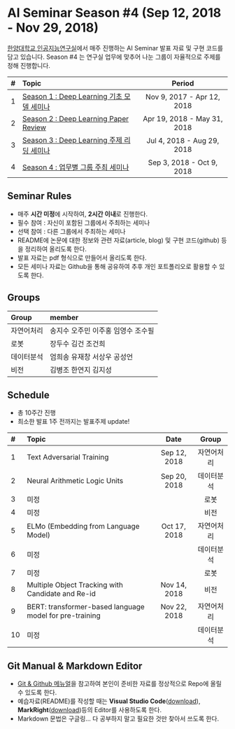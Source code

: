 # AI Seminar Season #4 (Sep 12, 2018 - Nov 29, 2018)
[한양대학교 인공지능연구실](http://ai.hanyang.ac.kr/)에서 매주 진행하는 AI Seminar 발표 자료 및 구현 코드를 담고 있습니다. Season #4 는 연구실 업무에 맞추어 나눈 그룹이 자율적으로 주제를 정해 진행합니다.

|#  | Topic                                  | Period |
|:--|:---------------------------------------|:---------------:|
|1  | [Season 1 : Deep Learning 기초 모델 세미나](https://github.com/roomylee/deep-learning-seminar/tree/master/season_1)  | Nov 9, 2017 - Apr 12, 2018|
|2  | [Season 2 : Deep Learning Paper Review](https://github.com/roomylee/deep-learning-seminar/tree/master/season_2) | Apr 19, 2018 - May 31, 2018 |
|3  | [Season 3 : Deep Learning 주제 리딩 세미나](https://github.com/roomylee/deep-learning-seminar) | Jul 4, 2018 - Aug 29, 2018 |
|4  | [Season 4 : 업무별 그룹 주최 세미나](https://github.com/roomylee/deep-learning-seminar/tree/master/season_4) |  Sep 3, 2018 - Oct 9, 2018 |

## Seminar Rules
* 매주 **시간 미정**에 시작하여, **2시간 이내**로 진행한다.
* 필수 참여 : 자신이 포함된 그룹에서 주최하는 세미나
* 선택 참여 : 다른 그룹에서 주최하는 세미나
* README에 논문에 대한 정보와 관련 자료(article, blog) 및 구현 코드(github) 등을 정리하여 올리도록 한다.
* 발표 자료는 pdf 형식으로 만들어서 올리도록 한다.
* 모든 세미나 자료는 Github을 통해 공유하여 추후 개인 포트폴리오로 활용할 수 있도록 한다.

## Groups
| Group | member |
|:--|:--|
| 자연어처리 | 송지수 오주민 이주홍 임영수 조수필|
| 로봇 | 장두수 김건 조건희 |
| 데이터분석 | 엄희송 유재창 서상우 공성언 |
| 비전 | 김병조 한연지 김지성 |


## Schedule
* 총 10주간 진행
* 최소한 발표 1주 전까지는 발표주제 update!

|#  | Topic | Date | Group |
|:--|:--|:--:|:--:|
| 1 | Text Adversarial Training | Sep 12, 2018 | 자연어처리 |
| 2 | Neural Arithmetic Logic Units | Sep 20, 2018 | 데이터분석 |
| 3 | 미정 |  | 로봇 |
| 4 | 미정 |  | 비전 |
| 5 | ELMo (Embedding from Language Model) | Oct 17, 2018 | 자연어처리 |
| 6 | 미정 |  | 데이터분석 |
| 7 | 미정 |  | 로봇 |
| 8 | Multiple Object Tracking with Candidate and Re-id | Nov 14, 2018  | 비전 |
| 9 | BERT: transformer-based language model for pre-training | Nov 22, 2018 | 자연어처리 |
| 10 | 미정 |  | 데이터분석 |

## Git Manual & Markdown Editor
* [Git & Github 메뉴얼](https://github.com/roomylee/deep-learning-seminar/blob/master/git%20%26%20github.pdf)을 참고하여 본인이 준비한 자료를 정상적으로 Repo에 올릴 수 있도록 한다.
* 예습자료(README)를 작성할 때는 **Visual Studio Code**([download](https://code.visualstudio.com/Download)), **MarkRight**([download](https://github.com/dvcrn/markright/releases/download/0.1.11/MarkRight_Windows64.exe))등의 Editor를 사용하도록 한다.
* Markdown 문법은 구글링... 다 공부하지 말고 필요한 것만 찾아서 쓰도록 한다.
